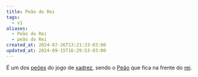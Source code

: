 ```yaml
---
title: Peão do Rei
tags:
  - v1
aliases:
  - Peão do Rei
  - peão do Rei
created_at: 2024-07-26T13:21:33-03:00
updated_at: 2024-09-15T16:29:53-03:00
---
```


É um dos [peões](../../../../atomos/2024/07/26/Xadrez_Peao.md) do jogo de [xadrez](../../../../sementes/2024/07/06/Xadrez.md), sendo o [Peão](../../../../atomos/2024/07/26/Xadrez_Peao.md) que fica na frente do [rei](../07/Xadrez_Rei_xadrez.md).